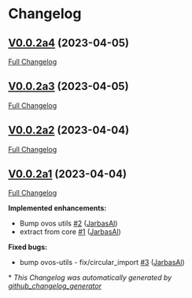 # Changelog

## [V0.0.2a4](https://github.com/OpenVoiceOS/ovos-messagebus/tree/V0.0.2a4) (2023-04-05)

[Full Changelog](https://github.com/OpenVoiceOS/ovos-messagebus/compare/V0.0.2a3...V0.0.2a4)

## [V0.0.2a3](https://github.com/OpenVoiceOS/ovos-messagebus/tree/V0.0.2a3) (2023-04-05)

[Full Changelog](https://github.com/OpenVoiceOS/ovos-messagebus/compare/V0.0.2a2...V0.0.2a3)

## [V0.0.2a2](https://github.com/OpenVoiceOS/ovos-messagebus/tree/V0.0.2a2) (2023-04-04)

[Full Changelog](https://github.com/OpenVoiceOS/ovos-messagebus/compare/V0.0.2a1...V0.0.2a2)

## [V0.0.2a1](https://github.com/OpenVoiceOS/ovos-messagebus/tree/V0.0.2a1) (2023-04-04)

[Full Changelog](https://github.com/OpenVoiceOS/ovos-messagebus/compare/1f1f7d2fd3dd304379f23274dff62b3151fc68a3...V0.0.2a1)

**Implemented enhancements:**

- Bump ovos utils [\#2](https://github.com/OpenVoiceOS/ovos-messagebus/pull/2) ([JarbasAl](https://github.com/JarbasAl))
- extract from core [\#1](https://github.com/OpenVoiceOS/ovos-messagebus/pull/1) ([JarbasAl](https://github.com/JarbasAl))

**Fixed bugs:**

- bump ovos-utils - fix/circular\_import [\#3](https://github.com/OpenVoiceOS/ovos-messagebus/pull/3) ([JarbasAl](https://github.com/JarbasAl))



\* *This Changelog was automatically generated by [github_changelog_generator](https://github.com/github-changelog-generator/github-changelog-generator)*
